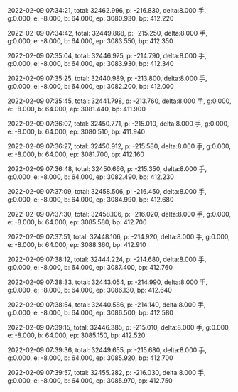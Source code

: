 2022-02-09 07:34:21, total: 32462.996, p: -216.830, delta:8.000 手, g:0.000, e: -8.000, b: 64.000, ep: 3080.930, bp: 412.220

2022-02-09 07:34:42, total: 32449.868, p: -215.250, delta:8.000 手, g:0.000, e: -8.000, b: 64.000, ep: 3083.550, bp: 412.350

2022-02-09 07:35:04, total: 32446.975, p: -214.790, delta:8.000 手, g:0.000, e: -8.000, b: 64.000, ep: 3083.930, bp: 412.340

2022-02-09 07:35:25, total: 32440.989, p: -213.800, delta:8.000 手, g:0.000, e: -8.000, b: 64.000, ep: 3082.200, bp: 412.000

2022-02-09 07:35:45, total: 32441.798, p: -213.760, delta:8.000 手, g:0.000, e: -8.000, b: 64.000, ep: 3081.440, bp: 411.900

2022-02-09 07:36:07, total: 32450.771, p: -215.010, delta:8.000 手, g:0.000, e: -8.000, b: 64.000, ep: 3080.510, bp: 411.940

2022-02-09 07:36:27, total: 32450.912, p: -215.580, delta:8.000 手, g:0.000, e: -8.000, b: 64.000, ep: 3081.700, bp: 412.160

2022-02-09 07:36:48, total: 32450.666, p: -215.350, delta:8.000 手, g:0.000, e: -8.000, b: 64.000, ep: 3082.490, bp: 412.230

2022-02-09 07:37:09, total: 32458.506, p: -216.450, delta:8.000 手, g:0.000, e: -8.000, b: 64.000, ep: 3084.990, bp: 412.680

2022-02-09 07:37:30, total: 32458.106, p: -216.020, delta:8.000 手, g:0.000, e: -8.000, b: 64.000, ep: 3085.580, bp: 412.700

2022-02-09 07:37:51, total: 32448.106, p: -214.920, delta:8.000 手, g:0.000, e: -8.000, b: 64.000, ep: 3088.360, bp: 412.910

2022-02-09 07:38:12, total: 32444.224, p: -214.680, delta:8.000 手, g:0.000, e: -8.000, b: 64.000, ep: 3087.400, bp: 412.760

2022-02-09 07:38:33, total: 32443.054, p: -214.990, delta:8.000 手, g:0.000, e: -8.000, b: 64.000, ep: 3086.130, bp: 412.640

2022-02-09 07:38:54, total: 32440.586, p: -214.140, delta:8.000 手, g:0.000, e: -8.000, b: 64.000, ep: 3086.500, bp: 412.580

2022-02-09 07:39:15, total: 32446.385, p: -215.010, delta:8.000 手, g:0.000, e: -8.000, b: 64.000, ep: 3085.150, bp: 412.520

2022-02-09 07:39:36, total: 32449.655, p: -215.680, delta:8.000 手, g:0.000, e: -8.000, b: 64.000, ep: 3085.920, bp: 412.700

2022-02-09 07:39:57, total: 32455.282, p: -216.030, delta:8.000 手, g:0.000, e: -8.000, b: 64.000, ep: 3085.970, bp: 412.750
